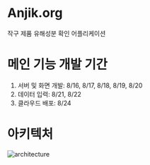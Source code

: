 # Anjik.org

작구 제품 유해성분 확인 어플리케이션

# 메인 기능 개발 기간
1. 서버 및 화면 개발: 8/16, 8/17, 8/18, 8/19, 8/20
2. 데이터 입력: 8/21, 8/22
4. 클라우드 배포: 8/24

# 아키텍처

![architecture](https://github.com/user-attachments/assets/29cfe302-d64c-4778-aa2c-9abf2160d145)

